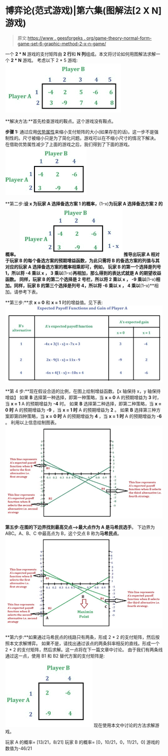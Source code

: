 # 博弈论(范式游戏)|第六集(图解法[2 X N]游戏)

> 原文:[https://www . geesforgeks . org/game-theory-normal-form-game-set-6-graphic-method-2-x-n-game/](https://www.geeksforgeeks.org/game-theory-normal-form-game-set-6-graphical-method-2-x-n-game/)

一个 **2 * N** 游戏的支付矩阵由 **2 行**和 **N 列**组成。本文将讨论如何用图解法求解一个 **2 * N** 游戏。
考虑以下 2 * 5 游戏:
![](img/17b3051cf468fba0878093ffac869ada.png)

**解决方法:**首先检查游戏的鞍点。这个游戏没有鞍点。

**步骤 1:** 通过应用[优势属性](https://www.geeksforgeeks.org/game-theory-normal-form-game-set-4-dominance-property-pure-strategy/)来缩小支付矩阵的大小(如果存在的话)。这一步不是强制性的。尺寸被缩小只是为了简化问题。游戏可以在不缩小尺寸的情况下解决。
在借助优势属性减少了上面的游戏之后，我们得到了下面的游戏。
![](img/99b6cccdcab4cd395d95c32ca1a8d3ab.png)

**第二步:**设 **x** 为玩家 A 选择备选方案 1 的概率，**(1–x)**为玩家 A 选择备选方案 2 的概率。
![](img/4b87fa1b31763512b7c07d68319e48bb.png)
推导出玩家 A 相对于玩家 B 的每个备选方案的预期增益函数，为此只需将 B 的备选方案的列值与其对应的玩家 A 选择备选方案的概率相乘即可，例如， 玩家 B 的第一个选择是列号 1，所以将 **-4** 乘以 **x** ， **3** 乘以**(1–x)**再相加，那么得到的表达式就是 A 的期望收益函数。 同样，玩家 B 的第二个选择是 2 号栏，所以将 **2** 乘以 **x** ， **-9** 乘以**(1–x)**相加。同样，玩家 B 的第三个选择是列号 4，所以将 **-6** 乘以 **x** ， **4** 乘以**(1–x)**相加。请参考下表。

**第三步:**求 **x = 0** 和 **x = 1** 时的增益值。见下表:
![](img/46ff3f680c27afd8f108c035a5264d17.png)

**第 4 步:**现在假设合适的比例，在图上绘制增益函数。【x 轴保持 x，y 轴保持增益】
如果 **B** 选择第一种选择，即第一种策略，当 **x = 0** A 的预期增益为 **3** 时，当 **x = 1** A 的预期增益为 **-4** 时。
如果 **B** 选择第二种选择，即第二种策略，当 **x = 0 时** A 的预期增益为 **-9** ，当 **x = 1 时** A 的预期增益为 **2** 。
如果 **B** 选择第三种方案即第四种策略，当 **x = 0 时** A 的预期增益为 **4** ，当 **x = 1 时** A 的预期增益为 **-6** 。
利用以上信息绘制图表。
![](img/8a99264727af2191880c859bc397f9d4.png)

**第五步:**在图的下边界找到最高交点–>**最大点**作为 A 是**马希民选手**。
下边界为 ABC。A、B、C 中最高点为 B，这个交点 B 称为**马希民点**。
![](img/e28bd0d88b7472d213468be5b6e947df.png)

**第六步:**如果通过马希民点的线路只有两条，形成 2 * 2 的支付矩阵，然后按照本文求解博弈。
如果不是，请找出通过该点的两条斜率相反的直线。形成一个 2 * 2 的支付矩阵，然后求解。这一点将在下一篇文章中讨论。
由于我们有两条线通过这一点，使用 B1 和 B2 替代方案的支付矩阵是:
![](img/e8a6978385b98ec4b93bab7bc286a060.png)
现在使用本文中讨论的方法求解游戏。

玩家 A 的概率= [13/21，8/21]
玩家 B 的概率= [0，10/21，0，11/21，0]
游戏的数值为-46/21